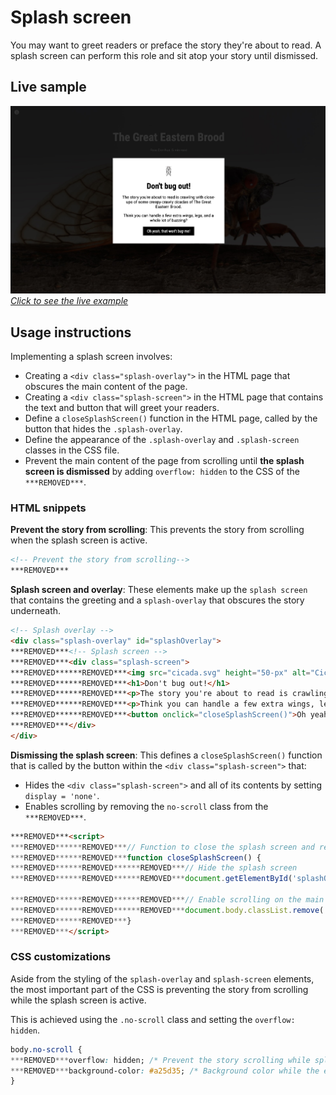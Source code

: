 # Splash screen

You may want to greet readers or preface the story they're about to read. A splash screen can perform this role and sit atop your story until dismissed.

## Live sample

[![Splash screen example](./assets/sample_splash_screen.jpg "Splash screen example")](https://storymaps.esri.com/stories/storymaps-script-embed-examples/splash-page/)*[Click to see the live example](https://storymaps.esri.com/stories/storymaps-script-embed-examples/splash-page/)*


## Usage instructions

Implementing a splash screen involves:
- Creating a `<div class="splash-overlay">` in the HTML page that obscures the main content of the page.
- Creating a `<div class="splash-screen">` in the HTML page that contains the text and button that will greet your readers.
- Define a `closeSplashScreen()` function in the HTML page, called by the button that hides the `.splash-overlay`.
- Define the appearance of the `.splash-overlay` and `.splash-screen` classes in the CSS file.
- Prevent the main content of the page from scrolling until **the splash screen is dismissed** by adding `overflow: hidden` to the CSS of the `***REMOVED***`.

### HTML snippets

**Prevent the story from scrolling**: This prevents the story from scrolling when the splash screen is active.
```html
<!-- Prevent the story from scrolling-->
***REMOVED***
```

**Splash screen and overlay**: These elements make up the `splash screen` that contains the greeting and a `splash-overlay` that obscures the story underneath.
```html
<!-- Splash overlay -->
<div class="splash-overlay" id="splashOverlay">
***REMOVED***<!-- Splash screen -->
***REMOVED***<div class="splash-screen">
***REMOVED******REMOVED***<img src="cicada.svg" height="50-px" alt="Cicada">
***REMOVED******REMOVED***<h1>Don't bug out!</h1>
***REMOVED******REMOVED***<p>The story you're about to read is crawling with close-ups of some creepy-crawly cicadas of The Great Eastern Brood.</p>
***REMOVED******REMOVED***<p>Think you can handle a few extra wings, legs, and a whole lot of buzzing?</p>
***REMOVED******REMOVED***<button onclick="closeSplashScreen()">Oh yeah, that won't <i>bug</i> me!</button>
***REMOVED***</div>
</div>
```

**Dismissing the splash screen**: This defines a `closeSplashScreen()` function that is called by the button within the `<div class="splash-screen">` that:
- Hides the `<div class="splash-screen">` and all of its contents by setting `display = 'none'`.
- Enables scrolling by removing the `no-scroll` class from the `***REMOVED***`.
```html
***REMOVED***<script>
***REMOVED******REMOVED***// Function to close the splash screen and reveal the story
***REMOVED******REMOVED***function closeSplashScreen() {
***REMOVED******REMOVED******REMOVED***// Hide the splash screen
***REMOVED******REMOVED******REMOVED***document.getElementById('splashOverlay').style.display = 'none';

***REMOVED******REMOVED******REMOVED***// Enable scrolling on the main page
***REMOVED******REMOVED******REMOVED***document.body.classList.remove('no-scroll');
***REMOVED******REMOVED***}
***REMOVED***</script>
```

### CSS customizations

Aside from the styling of the `splash-overlay` and `splash-screen` elements, the most important part of the CSS is preventing the story from scrolling while the splash screen is active.

This is achieved using the `.no-scroll` class and setting the `overflow: hidden`.
```css
body.no-scroll {
***REMOVED***overflow: hidden; /* Prevent the story scrolling while splash screen in place */
***REMOVED***background-color: #a25d35; /* Background color while the embedded story loads */
}
```